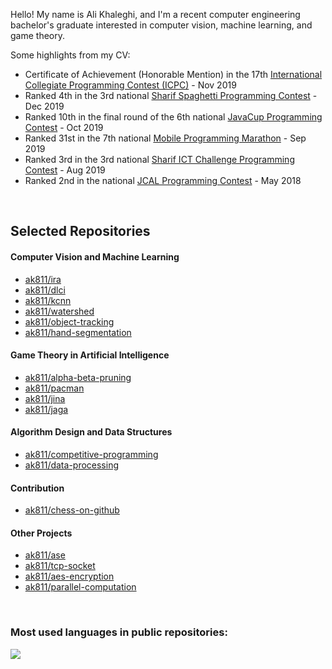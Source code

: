 Hello! My name is Ali Khaleghi, and I'm a recent computer engineering bachelor's graduate interested in computer vision, machine learning, and game theory.

Some highlights from my CV:
- Certificate of Achievement (Honorable Mention) in the 17th [International Collegiate Programming Contest (ICPC)](https://icpc.global/) - Nov 2019
- Ranked 4th in the 3rd national [Sharif Spaghetti Programming Contest](http://spaghetticontest.sharif.ir/) - Dec 2019
- Ranked 10th in the final round of the 6th national [JavaCup Programming Contest](https://javacup.ir/contest/) - Oct 2019
- Ranked 31st in the 7th national [Mobile Programming Marathon](http://mpm.sharif.ir/) - Sep 2019
- Ranked 3rd in the 3rd national [Sharif ICT Challenge Programming Contest](http://ictchallenge.sharif.ir/) - Aug 2019
- Ranked 2nd in the national [JCAL Programming Contest](https://javacup.ir/contest/) - May 2018

<br>

## Selected Repositories

#### Computer Vision and Machine Learning
- [ak811/ira](https://github.com/ak811/ira)
- [ak811/dlci](https://github.com/ak811/dlci)
- [ak811/kcnn](https://github.com/ak811/kcnn)
- [ak811/watershed](https://github.com/ak811/watershed)
- [ak811/object-tracking](https://github.com/ak811/object-tracking)
- [ak811/hand-segmentation](https://github.com/ak811/hand-segmentation)

#### Game Theory in Artificial Intelligence
- [ak811/alpha-beta-pruning](https://github.com/ak811/alpha-beta-pruning)
- [ak811/pacman](https://github.com/ak811/pacman)
- [ak811/jina](https://github.com/ak811/jina)
- [ak811/jaga](https://github.com/ak811/jaga)

#### Algorithm Design and Data Structures
- [ak811/competitive-programming](https://github.com/ak811/competitive-programming)
- [ak811/data-processing](https://github.com/ak811/data-processing)

#### Contribution
- [ak811/chess-on-github](https://github.com/ak811/chess-on-github)

#### Other Projects
- [ak811/ase](https://github.com/ak811/ase)
- [ak811/tcp-socket](https://github.com/ak811/tcp-socket)
- [ak811/aes-encryption](https://github.com/ak811/aes-encryption)
- [ak811/parallel-computation](https://github.com/ak811/parallel-computation)

<br>


### Most used languages in public repositories:
<p align="left">
	<!-- <a href="#"><img src="https://github-readme-stats.vercel.app/api?username=ak811&theme=github_dark&show_icons=true&count_private=true&hide=stars,contribs" alt="My GitHub Stats"/></a>  
  	<br/> -->
	<!-- <a href="#"><img src="https://github-readme-streak-stats.herokuapp.com?user=ak811&theme=github-dark-blue"/></a>
	<br/> -->
  	<a href="#"><img src="https://github-readme-stats.vercel.app/api/top-langs/?username=ak811&theme=github_dark&layout=compact&card_width=445&alt="Most Used Languages"/></a>
</p>
